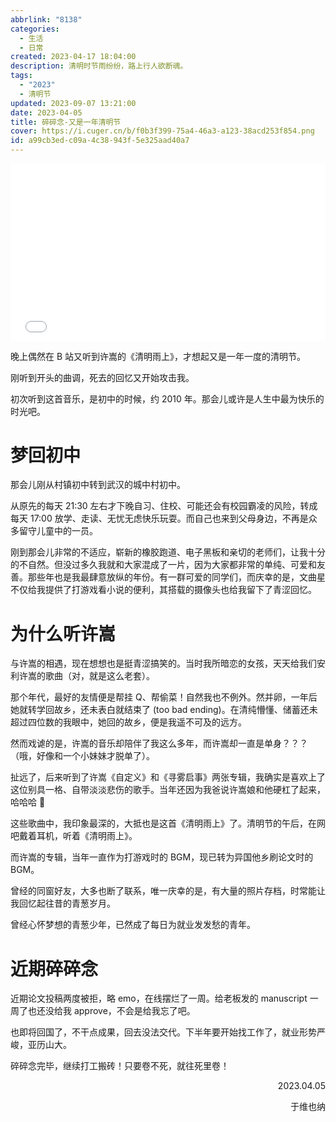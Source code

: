 ```yaml
---
abbrlink: "8138"
categories:
  - 生活
  - 日常
created: 2023-04-17 18:04:00
description: 清明时节雨纷纷，路上行人欲断魂。
tags:
  - "2023"
  - 清明节
updated: 2023-09-07 13:21:00
date: 2023-04-05
title: 碎碎念-又是一年清明节
cover: https://i.cuger.cn/b/f0b3f399-75a4-46a3-a123-38acd253f854.png
id: a99cb3ed-c09a-4c38-943f-5e325aad40a7
---
```


<div style="width: 100%; margin-top: 4px; margin-bottom: 4px;"><iframe src="//player.bilibili.com/player.html?bvid=BV1JY4y1H7vP&page=1&autoplay=0" scrolling="no" border="0" frameborder="no" framespacing="0" allowfullscreen="true" style="width: 100%; margin:0; aspect-ratio: 16/9;"> </iframe></div>

晚上偶然在 B 站又听到许嵩的《清明雨上》，才想起又是一年一度的清明节。

刚听到开头的曲调，死去的回忆又开始攻击我。

初次听到这首音乐，是初中的时候，约 2010 年。那会儿或许是人生中最为快乐的时光吧。

# 梦回初中

那会儿刚从村镇初中转到武汉的城中村初中。

从原先的每天 21:30 左右才下晚自习、住校、可能还会有校园霸凌的风险，转成每天 17:00 放学、走读、无忧无虑快乐玩耍。而自己也来到父母身边，不再是众多留守儿童中的一员。

刚到那会儿非常的不适应，崭新的橡胶跑道、电子黑板和亲切的老师们，让我十分的不自然。但没过多久我就和大家混成了一片，因为大家都非常的单纯、可爱和友善。那些年也是我最肆意放纵的年份。有一群可爱的同学们，而庆幸的是，文曲星不仅给我提供了打游戏看小说的便利，其搭载的摄像头也给我留下了青涩回忆。

# 为什么听许嵩

与许嵩的相遇，现在想想也是挺青涩搞笑的。当时我所暗恋的女孩，天天给我们安利许嵩的歌曲（对，就是这么老套）。

那个年代，最好的友情便是帮挂 Q、帮偷菜！自然我也不例外。然并卵，一年后她就转学回故乡，还未表白就结束了 (too bad ending)。在清纯懵懂、储蓄还未超过四位数的我眼中，她回的故乡，便是我遥不可及的远方。

然而戏谑的是，许嵩的音乐却陪伴了我这么多年，而许嵩却一直是单身？？？（哦，好像和一个小妹妹才脱单了）。

扯远了，后来听到了许嵩《自定义》和《寻雾启事》两张专辑，我确实是喜欢上了这位别具一格、自带淡淡悲伤的歌手。当年还因为我爸说许嵩娘和他硬杠了起来，哈哈哈 🤣

这些歌曲中，我印象最深的，大抵也是这首《清明雨上》了。清明节的午后，在网吧戴着耳机，听着《清明雨上》。

而许嵩的专辑，当年一直作为打游戏时的 BGM，现已转为异国他乡刷论文时的 BGM。

曾经的同窗好友，大多也断了联系，唯一庆幸的是，有大量的照片存档，时常能让我回忆起往昔的青葱岁月。

曾经心怀梦想的青葱少年，已然成了每日为就业发发愁的青年。

# 近期碎碎念

近期论文投稿两度被拒，略 emo，在线摆烂了一周。给老板发的 manuscript 一周了也还没给我 approve，不会是给我忘了吧。

也即将回国了，不干点成果，回去没法交代。下半年要开始找工作了，就业形势严峻，亚历山大。

碎碎念完毕，继续打工搬砖！只要卷不死，就往死里卷！

<p align="right">2023.04.05</p>
<p align="right">于维也纳</p>
